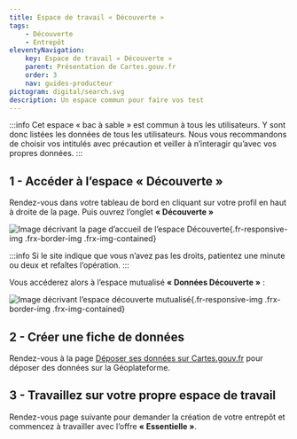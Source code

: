 ```yaml
---
title: Espace de travail « Découverte »
tags:
    - Découverte
    - Entrepôt
eleventyNavigation:
    key: Espace de travail « Découverte »
    parent: Présentation de Cartes.gouv.fr
    order: 3
    nav: guides-producteur
pictogram: digital/search.svg
description: Un espace commun pour faire vos test
---
```


:::info
Cet espace « bac à sable » est commun à tous les utilisateurs. Y sont donc listées les données de tous les utilisateurs. Nous vous recommandons de choisir vos intitulés avec précaution et veiller à n’interagir qu’avec vos propres données.
:::

## 1 - Accéder à l’espace « Découverte »

Rendez-vous dans votre tableau de bord en cliquant sur votre profil en haut à droite de la page. Puis ouvrez l’onglet **« Découverte »** 

![Image décrivant la page d’accueil de l’espace Découverte](/img/guides-producteur/presentation/espace-decouverte/01_decouverte.png){.fr-responsive-img .frx-border-img .frx-img-contained}

:::info
Si le site indique que vous n’avez pas les droits, patientez une minute ou deux et refaîtes l’opération.
:::

Vous accéderez alors à l’espace mutualisé **« Données Découverte »** :

![Image décrivant l’espace découverte mutualisé](/img/guides-producteur/presentation/espace-decouverte/02_donnees.png){.fr-responsive-img .frx-border-img .frx-img-contained}

## 2 - Créer une fiche de données

Rendez-vous à la page [Déposer ses données sur Cartes.gouv.fr](../../publier-des-donnees-via-cartes-gouv/deposer-donnees-sur-cartes-gouv/) pour déposer des données sur la Géoplateforme.

## 3 - Travaillez sur votre propre espace de travail

Rendez-vous page suivante pour demander la création de votre entrepôt et commencez à travailler avec l’offre **« Essentielle »**.
